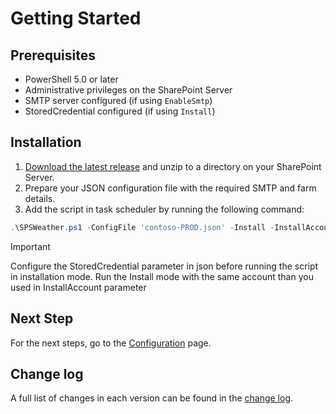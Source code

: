 # Getting Started

## Prerequisites

- PowerShell 5.0 or later
- Administrative privileges on the SharePoint Server
- SMTP server configured (if using `EnableSmtp`)
- StoredCredential configured (if using `Install`)

## Installation

1. [Download the latest release](https://github.com/luigilink/SPSWeather/releases/latest) and unzip to a directory on your SharePoint Server.
2. Prepare your JSON configuration file with the required SMTP and farm details.
3. Add the script in task scheduler by running the following command:

```powershell
.\SPSWeather.ps1 -ConfigFile 'contoso-PROD.json' -Install -InstallAccount (Get-Credential)
```

> [!IMPORTANT]
> Configure the StoredCredential parameter in json before running the script in installation mode.
> Run the Install mode with the same account than you used in InstallAccount parameter

## Next Step

For the next steps, go to the [Configuration](./Configuration) page.

## Change log

A full list of changes in each version can be found in the [change log](https://github.com/luigilink/SPSWeather/blob/main/CHANGELOG.md).

